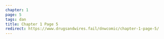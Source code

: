 ```yaml
---
chapter: 1
page: 5
tags: dan
title: Chapter 1 Page 5
redirect: https://www.drugsandwires.fail/dnwcomic/chapter-1-page-5/
---
```

